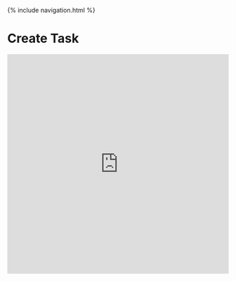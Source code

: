 {% include navigation.html %}

# Create Task

<iframe frameborder="0" width="100%" height="500px" src="https://replit.com/@JacksonGolding/Jackson-Golding-1/python/Week4/createtask.py?lite=true"></iframe>
